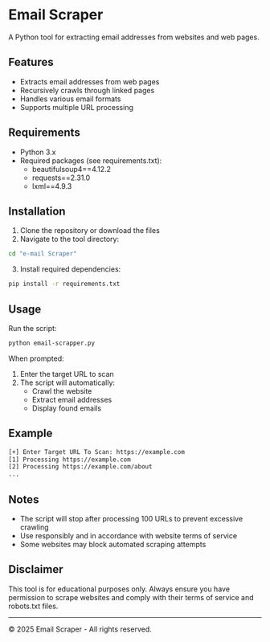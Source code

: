 # Email Scraper

A Python tool for extracting email addresses from websites and web pages.

## Features

- Extracts email addresses from web pages
- Recursively crawls through linked pages
- Handles various email formats
- Supports multiple URL processing

## Requirements

- Python 3.x
- Required packages (see requirements.txt):
  - beautifulsoup4==4.12.2
  - requests==2.31.0
  - lxml==4.9.3

## Installation

1. Clone the repository or download the files
2. Navigate to the tool directory:
```bash
cd "e-mail Scraper"
```

3. Install required dependencies:
```bash
pip install -r requirements.txt
```

## Usage

Run the script:
```bash
python email-scrapper.py
```

When prompted:
1. Enter the target URL to scan
2. The script will automatically:
   - Crawl the website
   - Extract email addresses
   - Display found emails

## Example

```bash
[+] Enter Target URL To Scan: https://example.com
[1] Processing https://example.com
[2] Processing https://example.com/about
...
```

## Notes

- The script will stop after processing 100 URLs to prevent excessive crawling
- Use responsibly and in accordance with website terms of service
- Some websites may block automated scraping attempts

## Disclaimer

This tool is for educational purposes only. Always ensure you have permission to scrape websites and comply with their terms of service and robots.txt files.

---

© 2025 Email Scraper - All rights reserved.
